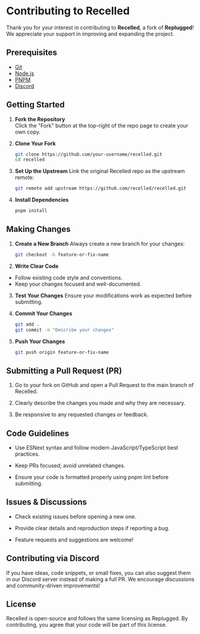 # Contributing to Recelled

Thank you for your interest in contributing to **Recelled**, a fork of **Replugged**! We appreciate
your support in improving and expanding the project.

## Prerequisites

- [Git](https://git-scm.com)
- [Node.js](https://nodejs.org/en)
- [PNPM](https://pnpm.io)
- [Discord](https://discord.com)

## Getting Started

1. **Fork the Repository**  
   Click the "Fork" button at the top-right of the repo page to create your own copy.

2. **Clone Your Fork**

   ```sh
   git clone https://github.com/your-username/recelled.git
   cd recelled
   ```

3. **Set Up the Upstream** Link the original Recelled repo as the upstream remote:

   ```sh
   git remote add upstream https://github.com/recelled/recelled.git
   ```

4. **Install Dependencies**
   ```sh
   pnpm install
   ```

## Making Changes

1. **Create a New Branch** Always create a new branch for your changes:

   ```sh
   git checkout -b feature-or-fix-name
   ```

2. **Write Clear Code**

- Follow existing code style and conventions.
- Keep your changes focused and well-documented.

3. **Test Your Changes** Ensure your modifications work as expected before submitting.

4. **Commit Your Changes**

   ```sh
   git add .
   git commit -m "Describe your changes"
   ```

5. **Push Your Changes**
   ```sh
   git push origin feature-or-fix-name
   ```

## Submitting a Pull Request (PR)

1. Go to your fork on GitHub and open a Pull Request to the main branch of Recelled.

2. Clearly describe the changes you made and why they are necessary.

3. Be responsive to any requested changes or feedback.

## Code Guidelines

- Use ESNext syntax and follow modern JavaScript/TypeScript best practices.

- Keep PRs focused; avoid unrelated changes.

- Ensure your code is formatted properly using pnpm lint before submitting.

## Issues & Discussions

- Check existing issues before opening a new one.

- Provide clear details and reproduction steps if reporting a bug.

- Feature requests and suggestions are welcome!

## Contributing via Discord

If you have ideas, code snippets, or small fixes, you can also suggest them in our Discord server
instead of making a full PR. We encourage discussions and community-driven improvements!

## License

Recelled is open-source and follows the same licensing as Replugged. By contributing, you agree that
your code will be part of this license.
